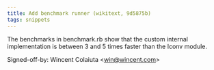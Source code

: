 ```yaml
---
title: Add benchmark runner (wikitext, 9d5875b)
tags: snippets
---
```


The benchmarks in benchmark.rb show that the custom internal implementation is between 3 and 5 times faster than the Iconv module.

Signed-off-by: Wincent Colaiuta &lt;win@wincent.com&gt;
